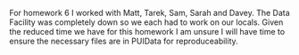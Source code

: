 For homework 6 I worked with Matt, Tarek, Sam, Sarah and Davey.  The Data Facility was completely down so we each had to work on our locals. Given the reduced
time we have for this homework I am unsure I will have time to ensure the necessary files are in PUIData for reproduceability.

